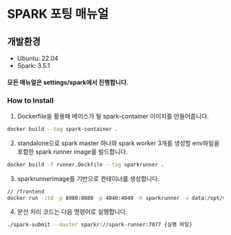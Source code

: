 #  SPARK 포팅 매뉴얼

## 개발환경

- Ubuntu: 22.04
- Spark: 3.5.1

#### 모든 매뉴얼은 settings/spark에서 진행합니다.

### How to Install

1. Dockerfile을 활용해 베이스가 될 spark-container 이미지를 만들어줍니다.

```bash
docker build --tag spark-container .
```

2. standalone으로 spark master 하나와 spark worker 3개를 생성할 env파일을 포함한 spark runner image를 빌드합니다.

```bash
docker build -f runner.Dockfile --tag sparkrunner .
```

3. sparkrunnerimage를 기반으로 컨테이너를 생성합니다.

```bash
// /frontend
docker run -itd -p 8080:8080 -p 4040:4040 -h sparkrunner -v data:/opt/spark/app --name sparkrunner sparkrunner /bin/bash
```


4. 분산 처리 코드는 다음 명령어로 실행합니다.
```bash
./spark-submit --master sparkr://spark-runner:7077 {실행 파일}
```